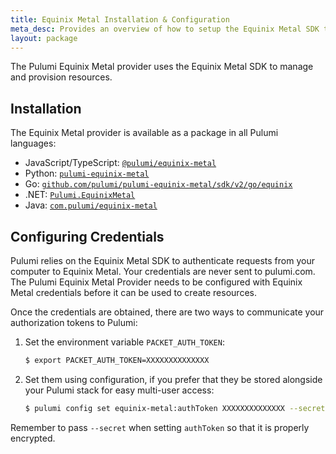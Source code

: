 ```yaml
---
title: Equinix Metal Installation & Configuration
meta_desc: Provides an overview of how to setup the Equinix Metal SDK to manage and provision resources.
layout: package
---
```


The Pulumi Equinix Metal provider uses the Equinix Metal SDK to manage and provision resources.

## Installation

The Equinix Metal provider is available as a package in all Pulumi languages:

* JavaScript/TypeScript: [`@pulumi/equinix-metal`](https://www.npmjs.com/package/@pulumi/equinix-metal)
* Python: [`pulumi-equinix-metal`](https://pypi.org/project/pulumi-equinix-metal/)
* Go: [`github.com/pulumi/pulumi-equinix-metal/sdk/v2/go/equinix`](https://github.com/pulumi/pulumi-equinix-metal)
* .NET: [`Pulumi.EquinixMetal`](https://www.nuget.org/packages/Pulumi.EquinixMetal)
* Java: [`com.pulumi/equinix-metal`](https://central.sonatype.com/artifact/com.pulumi/equinix-metal)

## Configuring Credentials

Pulumi relies on the Equinix Metal SDK to authenticate requests from your computer to Equinix Metal. Your credentials are never sent
to pulumi.com. The Pulumi Equinix Metal Provider needs to be configured with Equinix Metal credentials
before it can be used to create resources.

Once the credentials are obtained, there are two ways to communicate your authorization tokens to Pulumi:

1. Set the environment variable `PACKET_AUTH_TOKEN`:

    ```bash
    $ export PACKET_AUTH_TOKEN=XXXXXXXXXXXXXX
    ```

2. Set them using configuration, if you prefer that they be stored alongside your Pulumi stack for easy multi-user access:

    ```bash
    $ pulumi config set equinix-metal:authToken XXXXXXXXXXXXXX --secret
    ```

Remember to pass `--secret` when setting `authToken` so that it is properly encrypted.

